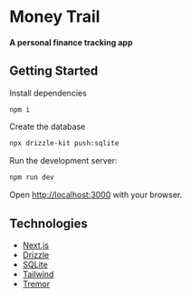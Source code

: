 # Money Trail

#### A personal finance tracking app

## Getting Started

Install dependencies

```bash
npm i
```

Create the database

```bash
npx drizzle-kit push:sqlite
```

Run the development server:

```bash
npm run dev
```

Open [http://localhost:3000](http://localhost:3000) with your browser.

## Technologies

- [Next.js](https://nextjs.org/)
- [Drizzle](https://orm.drizzle.team/)
- [SQLite](https://sqlite.org/index.html)
- [Tailwind](https://tailwindcss.com/)
- [Tremor](https://www.tremor.so/)
